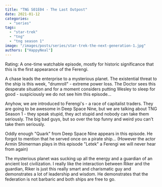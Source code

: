 ```yaml
---
title: "TNG S01E04 - The Last Outpost"
date: 2021-01-12
categories: 
  - "series"
tags: 
  - "star-trek"
  - "tng"
  - "tng season 1"
image: "/images/posts/series/star-trek-the-next-generation-1.jpg"
authors: ["HappyNeal"]
---
```


Rating: A one-time watchable episode, mostly for historic significance that this is the first appearance of the Ferengi.

A chase leads the enterprise to a mysterious planet. The existential threat to the ship is this week, "drumroll" - extreme power loss. The Doctor sees this desperate situation and for a moment considers putting Wesley to sleep for good - suspiciously we do not see him this episode...

Anyhow, we are introduced to Ferengi's - a race of capitalist traders. They are going to be awesome in Deep Space Nine, but we are talking about TNG Season 1 - they speak stupid, they act stupid and nobody can take them seriously. The big bad guys, but so over the top funny and weird you can't take them seriously.

Oddly enough "Quark" from Deep Space Nine appears in this episode. He forgot to mention that he served once on a pirate ship... (However the actor Armin Shimerman plays in this episode "Letek" a Ferengi we will never hear from again)

The mysterious planet was sucking up all the energy and a guardian of an ancient lost civilization. I really like the interaction between Riker and the guardian, Riker is just this really smart and charismatic guy and demonstrates a lot of leadership and wisdom. He demonstrates that the federation is not barbaric and both ships are free to go.
